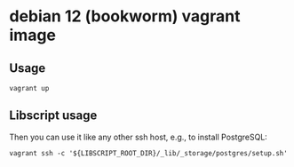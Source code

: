 debian 12 (bookworm) vagrant image
==================================

## Usage

    vagrant up

## Libscript usage

Then you can use it like any other ssh host, e.g., to install PostgreSQL:

    vagrant ssh -c '${LIBSCRIPT_ROOT_DIR}/_lib/_storage/postgres/setup.sh'
